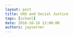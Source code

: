 ```yaml
---
layout: post
title: UXD and Social Justice
tags: [school]
date: 2016-10-16 13:00:00
authors: jayvarner
---
```

